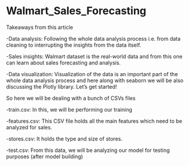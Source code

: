 # Walmart_Sales_Forecasting
Takeaways from this article

-Data analysis: Following the whole data analysis process i.e. from data cleaning to interrupting the insights from the data itself.

-Sales insights: Walmart dataset is the real-world data and from this one can learn about sales forecasting and analysis.

-Data visualization: Visualization of the data is an important part of the whole data analysis process and here along with seaborn we will be also discussing the Plotly library. Let’s get started!

So here we will be dealing with a bunch of CSVs files

-train.csv: In this, we will be performing our training

-features.csv: This CSV file holds all the main features which need to be analyzed for sales.

-stores.csv: It holds the type and size of stores.

-test.csv: From this data, we will be analyzing our model for testing purposes (after model building)
